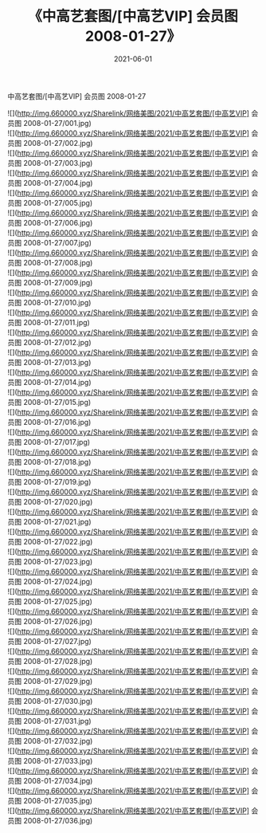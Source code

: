 ﻿---
layout: post
title:  《中高艺套图/[中高艺VIP] 会员图 2008-01-27》
date:   2021-06-01
img: http://img.660000.xyz/Sharelink/网络美图/2021/中高艺套图/[中高艺VIP] 会员图 2008-01-27/000.jpg
categories: [美女, 清纯, 唯美]
---

中高艺套图/[中高艺VIP] 会员图 2008-01-27

 ![](http://img.660000.xyz/Sharelink/网络美图/2021/中高艺套图/[中高艺VIP] 会员图 2008-01-27/001.jpg) <br>![](http://img.660000.xyz/Sharelink/网络美图/2021/中高艺套图/[中高艺VIP] 会员图 2008-01-27/002.jpg) <br>![](http://img.660000.xyz/Sharelink/网络美图/2021/中高艺套图/[中高艺VIP] 会员图 2008-01-27/003.jpg) <br>![](http://img.660000.xyz/Sharelink/网络美图/2021/中高艺套图/[中高艺VIP] 会员图 2008-01-27/004.jpg) <br>![](http://img.660000.xyz/Sharelink/网络美图/2021/中高艺套图/[中高艺VIP] 会员图 2008-01-27/005.jpg) <br>![](http://img.660000.xyz/Sharelink/网络美图/2021/中高艺套图/[中高艺VIP] 会员图 2008-01-27/006.jpg) <br>![](http://img.660000.xyz/Sharelink/网络美图/2021/中高艺套图/[中高艺VIP] 会员图 2008-01-27/007.jpg) <br>![](http://img.660000.xyz/Sharelink/网络美图/2021/中高艺套图/[中高艺VIP] 会员图 2008-01-27/008.jpg) <br>![](http://img.660000.xyz/Sharelink/网络美图/2021/中高艺套图/[中高艺VIP] 会员图 2008-01-27/009.jpg) <br>![](http://img.660000.xyz/Sharelink/网络美图/2021/中高艺套图/[中高艺VIP] 会员图 2008-01-27/010.jpg) <br>![](http://img.660000.xyz/Sharelink/网络美图/2021/中高艺套图/[中高艺VIP] 会员图 2008-01-27/011.jpg) <br>![](http://img.660000.xyz/Sharelink/网络美图/2021/中高艺套图/[中高艺VIP] 会员图 2008-01-27/012.jpg) <br>![](http://img.660000.xyz/Sharelink/网络美图/2021/中高艺套图/[中高艺VIP] 会员图 2008-01-27/013.jpg) <br>![](http://img.660000.xyz/Sharelink/网络美图/2021/中高艺套图/[中高艺VIP] 会员图 2008-01-27/014.jpg) <br>![](http://img.660000.xyz/Sharelink/网络美图/2021/中高艺套图/[中高艺VIP] 会员图 2008-01-27/015.jpg) <br>![](http://img.660000.xyz/Sharelink/网络美图/2021/中高艺套图/[中高艺VIP] 会员图 2008-01-27/016.jpg) <br>![](http://img.660000.xyz/Sharelink/网络美图/2021/中高艺套图/[中高艺VIP] 会员图 2008-01-27/017.jpg) <br>![](http://img.660000.xyz/Sharelink/网络美图/2021/中高艺套图/[中高艺VIP] 会员图 2008-01-27/018.jpg) <br>![](http://img.660000.xyz/Sharelink/网络美图/2021/中高艺套图/[中高艺VIP] 会员图 2008-01-27/019.jpg) <br>![](http://img.660000.xyz/Sharelink/网络美图/2021/中高艺套图/[中高艺VIP] 会员图 2008-01-27/020.jpg) <br>![](http://img.660000.xyz/Sharelink/网络美图/2021/中高艺套图/[中高艺VIP] 会员图 2008-01-27/021.jpg) <br>![](http://img.660000.xyz/Sharelink/网络美图/2021/中高艺套图/[中高艺VIP] 会员图 2008-01-27/022.jpg) <br>![](http://img.660000.xyz/Sharelink/网络美图/2021/中高艺套图/[中高艺VIP] 会员图 2008-01-27/023.jpg) <br>![](http://img.660000.xyz/Sharelink/网络美图/2021/中高艺套图/[中高艺VIP] 会员图 2008-01-27/024.jpg) <br>![](http://img.660000.xyz/Sharelink/网络美图/2021/中高艺套图/[中高艺VIP] 会员图 2008-01-27/025.jpg) <br>![](http://img.660000.xyz/Sharelink/网络美图/2021/中高艺套图/[中高艺VIP] 会员图 2008-01-27/026.jpg) <br>![](http://img.660000.xyz/Sharelink/网络美图/2021/中高艺套图/[中高艺VIP] 会员图 2008-01-27/027.jpg) <br>![](http://img.660000.xyz/Sharelink/网络美图/2021/中高艺套图/[中高艺VIP] 会员图 2008-01-27/028.jpg) <br>![](http://img.660000.xyz/Sharelink/网络美图/2021/中高艺套图/[中高艺VIP] 会员图 2008-01-27/029.jpg) <br>![](http://img.660000.xyz/Sharelink/网络美图/2021/中高艺套图/[中高艺VIP] 会员图 2008-01-27/030.jpg) <br>![](http://img.660000.xyz/Sharelink/网络美图/2021/中高艺套图/[中高艺VIP] 会员图 2008-01-27/031.jpg) <br>![](http://img.660000.xyz/Sharelink/网络美图/2021/中高艺套图/[中高艺VIP] 会员图 2008-01-27/032.jpg) <br>![](http://img.660000.xyz/Sharelink/网络美图/2021/中高艺套图/[中高艺VIP] 会员图 2008-01-27/033.jpg) <br>![](http://img.660000.xyz/Sharelink/网络美图/2021/中高艺套图/[中高艺VIP] 会员图 2008-01-27/034.jpg) <br>![](http://img.660000.xyz/Sharelink/网络美图/2021/中高艺套图/[中高艺VIP] 会员图 2008-01-27/035.jpg) <br>![](http://img.660000.xyz/Sharelink/网络美图/2021/中高艺套图/[中高艺VIP] 会员图 2008-01-27/036.jpg) <br>